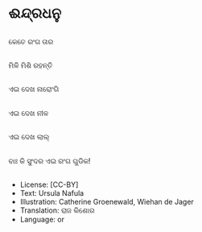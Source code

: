 # ଈନ୍ଦ୍ରଧନୁ 

##
କେତେ ରଂଗ ତାର

##
ମିଳି ମିଶି ରହନ୍ତି 

##
ଏଇ ଦେଖ ନାରୋଂଗି 

##
ଏଇ ଦେଖ ନୀଳ 

##
ଏଇ ଦେଖ ଲାଲ୍

##
ବାଃ କି ସୁଂଦର ଏଇ ରଂଗ ଗୁଡିକ!

##
* License: [CC-BY]
* Text: Ursula Nafula
* Illustration: Catherine Groenewald, Wiehan de Jager
* Translation: ରାଜ କିଶୋର
* Language: or
